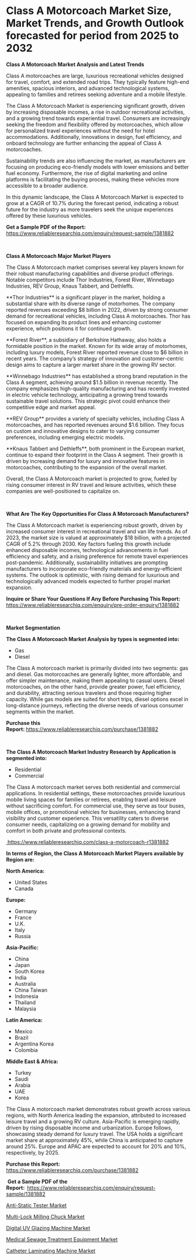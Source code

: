 <p><h1>Class A Motorcoach Market Size, Market Trends, and Growth Outlook forecasted for period from 2025 to 2032</h1></p><p><strong>Class A Motorcoach Market Analysis and Latest Trends</strong></p>
<p><p>Class A motorcoaches are large, luxurious recreational vehicles designed for travel, comfort, and extended road trips. They typically feature high-end amenities, spacious interiors, and advanced technological systems, appealing to families and retirees seeking adventure and a mobile lifestyle.</p><p>The Class A Motorcoach Market is experiencing significant growth, driven by increasing disposable incomes, a rise in outdoor recreational activities, and a growing trend towards experiential travel. Consumers are increasingly seeking the freedom and flexibility offered by motorcoaches, which allow for personalized travel experiences without the need for hotel accommodations. Additionally, innovations in design, fuel efficiency, and onboard technology are further enhancing the appeal of Class A motorcoaches.</p><p>Sustainability trends are also influencing the market, as manufacturers are focusing on producing eco-friendly models with lower emissions and better fuel economy. Furthermore, the rise of digital marketing and online platforms is facilitating the buying process, making these vehicles more accessible to a broader audience.</p><p>In this dynamic landscape, the Class A Motorcoach Market is expected to grow at a CAGR of 10.7% during the forecast period, indicating a robust future for the industry as more travelers seek the unique experiences offered by these luxurious vehicles.</p></p>
<p><strong>Get a Sample PDF of the Report:&nbsp;</strong> <a href="https://www.reliableresearchiq.com/enquiry/request-sample/1381882?utm_campaign=3370&utm_medium=2&utm_source=Github&utm_content=ia&utm_term=30032025&utm_id=class-a-motorcoach">https://www.reliableresearchiq.com/enquiry/request-sample/1381882</a></p>
<p>&nbsp;</p>
<p><strong>Class A Motorcoach Major Market Players</strong></p>
<p><p>The Class A Motorcoach market comprises several key players known for their robust manufacturing capabilities and diverse product offerings. Notable competitors include Thor Industries, Forest River, Winnebago Industries, REV Group, Knaus Tabbert, and Dethleffs.</p><p>**Thor Industries** is a significant player in the market, holding a substantial share with its diverse range of motorhomes. The company reported revenues exceeding $8 billion in 2022, driven by strong consumer demand for recreational vehicles, including Class A motorcoaches. Thor has focused on expanding its product lines and enhancing customer experience, which positions it for continued growth.</p><p>**Forest River**, a subsidiary of Berkshire Hathaway, also holds a formidable position in the market. Known for its wide array of motorhomes, including luxury models, Forest River reported revenue close to $6 billion in recent years. The company’s strategy of innovation and customer-centric design aims to capture a larger market share in the growing RV sector.</p><p>**Winnebago Industries** has established a strong brand reputation in the Class A segment, achieving around $1.5 billion in revenue recently. The company emphasizes high-quality manufacturing and has recently invested in electric vehicle technology, anticipating a growing trend towards sustainable travel solutions. This strategic pivot could enhance their competitive edge and market appeal.</p><p>**REV Group** provides a variety of specialty vehicles, including Class A motorcoaches, and has reported revenues around $1.6 billion. They focus on custom and innovative designs to cater to varying consumer preferences, including emerging electric models.</p><p>**Knaus Tabbert and Dethleffs**, both prominent in the European market, continue to expand their footprint in the Class A segment. Their growth is driven by increasing demand for luxury and innovative features in motorcoaches, contributing to the expansion of the overall market.</p><p>Overall, the Class A Motorcoach market is projected to grow, fueled by rising consumer interest in RV travel and leisure activities, which these companies are well-positioned to capitalize on.</p></p>
<p>&nbsp;</p>
<p><strong>What Are The Key Opportunities For Class A Motorcoach Manufacturers?</strong></p>
<p><p>The Class A Motorcoach market is experiencing robust growth, driven by increased consumer interest in recreational travel and van life trends. As of 2023, the market size is valued at approximately $18 billion, with a projected CAGR of 5.2% through 2030. Key factors fueling this growth include enhanced disposable incomes, technological advancements in fuel efficiency and safety, and a rising preference for remote travel experiences post-pandemic. Additionally, sustainability initiatives are prompting manufacturers to incorporate eco-friendly materials and energy-efficient systems. The outlook is optimistic, with rising demand for luxurious and technologically advanced models expected to further propel market expansion.</p></p>
<p><strong>Inquire or Share Your Questions If Any Before Purchasing This Report:</strong> <a href="https://www.reliableresearchiq.com/enquiry/pre-order-enquiry/1381882?utm_campaign=3370&utm_medium=2&utm_source=Github&utm_content=ia&utm_term=30032025&utm_id=class-a-motorcoach">https://www.reliableresearchiq.com/enquiry/pre-order-enquiry/1381882</a></p>
<p>&nbsp;</p>
<p><strong>Market Segmentation</strong></p>
<p><strong>The Class A Motorcoach Market Analysis by types is segmented into:</strong></p>
<p><ul><li>Gas</li><li>Diesel</li></ul></p>
<p><p>The Class A motorcoach market is primarily divided into two segments: gas and diesel. Gas motorcoaches are generally lighter, more affordable, and offer simpler maintenance, making them appealing to casual users. Diesel motorcoaches, on the other hand, provide greater power, fuel efficiency, and durability, attracting serious travelers and those requiring higher capacity. While gas models are suited for short trips, diesel options excel in long-distance journeys, reflecting the diverse needs of various consumer segments within the market.</p></p>
<p><strong>Purchase this Report:&nbsp;</strong><a href="https://www.reliableresearchiq.com/purchase/1381882?utm_campaign=3370&utm_medium=2&utm_source=Github&utm_content=ia&utm_term=30032025&utm_id=class-a-motorcoach">https://www.reliableresearchiq.com/purchase/1381882</a></p>
<p>&nbsp;</p>
<p><strong>The Class A Motorcoach Market Industry Research by Application is segmented into:</strong></p>
<p><ul><li>Residential</li><li>Commercial</li></ul></p>
<p><p>The Class A motorcoach market serves both residential and commercial applications. In residential settings, these motorcoaches provide luxurious mobile living spaces for families or retirees, enabling travel and leisure without sacrificing comfort. For commercial use, they serve as tour buses, mobile offices, or promotional vehicles for businesses, enhancing brand visibility and customer experience. This versatility caters to diverse consumer needs, capitalizing on a growing demand for mobility and comfort in both private and professional contexts.</p></p>
<p><a href="https://www.reliableresearchiq.com/class-a-motorcoach-r1381882?utm_campaign=3370&utm_medium=2&utm_source=Github&utm_content=ia&utm_term=30032025&utm_id=class-a-motorcoach">&nbsp;https://www.reliableresearchiq.com/class-a-motorcoach-r1381882</a></p>
<p><strong>In terms of Region, the Class A Motorcoach Market Players available by Region are:</strong></p>
<p>
    <p> <strong> North America: </strong>
        <ul>
            <li>United States</li>
            <li>Canada</li>
        </ul>
        </p> 
    <p> <strong> Europe: </strong>
        <ul>
            <li>Germany</li>
            <li>France</li>
            <li>U.K.</li>
            <li>Italy</li>
            <li>Russia</li>
        </ul>
        </p> 
    <p> <strong> Asia-Pacific: </strong>
        <ul>
            <li>China</li>
            <li>Japan</li>
            <li>South Korea</li>
            <li>India</li>
            <li>Australia</li>
            <li>China Taiwan</li>
            <li>Indonesia</li>
            <li>Thailand</li>
            <li>Malaysia</li>
        </ul>
        </p> 
    <p> <strong> Latin America: </strong>
        <ul>
            <li>Mexico</li>
            <li>Brazil</li>
            <li>Argentina Korea</li>
            <li>Colombia</li>
        </ul>
        </p> 
    <p> <strong> Middle East & Africa: </strong>
        <ul>
            <li>Turkey</li>
            <li>Saudi</li>
            <li>Arabia</li>
            <li>UAE</li>
            <li>Korea</li>
        </ul>
    </p>
    </p>
<p><p>The Class A motorcoach market demonstrates robust growth across various regions, with North America leading the expansion, attributed to increased leisure travel and a growing RV culture. Asia-Pacific is emerging rapidly, driven by rising disposable income and urbanization. Europe follows, showcasing steady demand for luxury travel. The USA holds a significant market share at approximately 45%, while China is anticipated to capture around 25%. Europe and APAC are expected to account for 20% and 10%, respectively, by 2025.</p></p>
<p><strong>Purchase this Report: </strong><a href="https://www.reliableresearchiq.com/purchase/1381882?utm_campaign=3370&utm_medium=2&utm_source=Github&utm_content=ia&utm_term=30032025&utm_id=class-a-motorcoach">https://www.reliableresearchiq.com/purchase/1381882</a></p>
<p>&nbsp;<strong>Get a Sample PDF of the Report:&nbsp;&nbsp;</strong><a href="https://www.reliableresearchiq.com/enquiry/request-sample/1381882?utm_campaign=3370&utm_medium=2&utm_source=Github&utm_content=ia&utm_term=30032025&utm_id=class-a-motorcoach">https://www.reliableresearchiq.com/enquiry/request-sample/1381882</a></p>
<p><strong></strong></p>
<p><p><a href="https://www.linkedin.com/pulse/anti-static-tester-market-size-average-cagr-48-revenue-generationkey-hhkwe?utm_campaign=3370&utm_medium=2&utm_source=Github&utm_content=ia&utm_term=30032025&utm_id=class-a-motorcoach">Anti-Static Tester Market</a></p><p><a href="https://www.linkedin.com/pulse/multi-lock-milling-chuck-market-evaluation-leading-players-organization-efb4e?utm_campaign=3370&utm_medium=2&utm_source=Github&utm_content=ia&utm_term=30032025&utm_id=class-a-motorcoach">Multi-Lock Milling Chuck Market</a></p><p><a href="https://www.linkedin.com/pulse/projected-growth-digital-uv-glazing-machine-market-from-2025-0k1kf?utm_campaign=3370&utm_medium=2&utm_source=Github&utm_content=ia&utm_term=30032025&utm_id=class-a-motorcoach">Digital UV Glazing Machine Market</a></p><p><a href="https://www.linkedin.com/pulse/scope-trends-medical-sewage-treatment-equipment-market-dtjse?utm_campaign=3370&utm_medium=2&utm_source=Github&utm_content=ia&utm_term=30032025&utm_id=class-a-motorcoach">Medical Sewage Treatment Equipment Market</a></p><p><a href="https://www.linkedin.com/pulse/latest-market-research-indicates-rapid-growth-catheter-laminating-ty9ne?utm_campaign=3370&utm_medium=2&utm_source=Github&utm_content=ia&utm_term=30032025&utm_id=class-a-motorcoach">Catheter Laminating Machine Market</a></p></p>